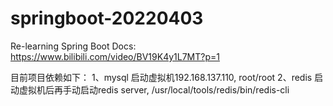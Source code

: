# springboot-20220403
Re-learning  Spring Boot
Docs:
https://www.bilibili.com/video/BV19K4y1L7MT?p=1

目前项目依赖如下：
1、mysql
启动虚拟机192.168.137.110, root/root
2、redis
启动虚拟机后再手动启动redis server, /usr/local/tools/redis/bin/redis-cli
